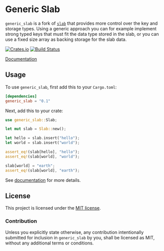 # Generic Slab

`generic_slab` is a fork of [`slab`](https://github.com/tokio-rs/slab) that provides more control over the key and storage types. Using a generic approach you can for example implement strong typed keys that must fit the data type stored in the slab, or you can use a fixed size array as backing storage for the slab data.

[![Crates.io][crates-badge]][crates-url]
[![Build Status][ci-badge]][ci-url]

[crates-badge]: https://img.shields.io/crates/v/generic_slab
[crates-url]: https://crates.io/crates/generic_slab
[ci-badge]: https://img.shields.io/github/actions/workflow/status/Bergmann89/generic_slab/ci.yml?branch=master
[ci-url]: https://github.com/Bergmann89/generic_slab/actions

[Documentation](https://docs.rs/generic_slab)

## Usage

To use `generic_slab`, first add this to your `Cargo.toml`:

```toml
[dependencies]
generic_slab = "0.1"
```

Next, add this to your crate:

```rust
use generic_slab::Slab;

let mut slab = Slab::new();

let hello = slab.insert("hello");
let world = slab.insert("world");

assert_eq!(slab[hello], "hello");
assert_eq!(slab[world], "world");

slab[world] = "earth";
assert_eq!(slab[world], "earth");
```

See [documentation](https://docs.rs/generic_slab) for more details.

## License

This project is licensed under the [MIT license](LICENSE).

### Contribution

Unless you explicitly state otherwise, any contribution intentionally submitted
for inclusion in `generic_slab` by you, shall be licensed as MIT, without any additional
terms or conditions.
